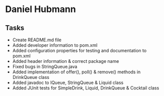 # Daniel Hubmann

## Tasks

- Create README.md file
- Added developer information to pom.xml
- Added configuration properties for testing and documentation to pom.xml
- Added header information & correct package name
- Fixed bugs in StringQueue.java
- Added implementation of offer(), poll() & remove() methods in DrinkQueue class
- Added javadoc to IQueue, StringQueue & Liquid class
- Added JUnit tests for SimpleDrink, Liquid, DrinkQueue & Cocktail class
